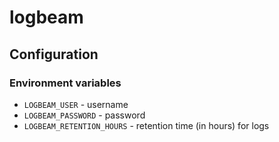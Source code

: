 # logbeam

## Configuration

### Environment variables

- `LOGBEAM_USER` - username
- `LOGBEAM_PASSWORD` - password
- `LOGBEAM_RETENTION_HOURS` - retention time (in hours) for logs

